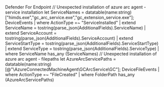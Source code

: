 Defender For Endpoint
// Unexpected installation of azure arc agent - service installation
let ServiceNames = datatable(name:string)["himds.exe","gc_arc_service.exe","gc_extension_service.exe"];
DeviceEvents
| where ActionType =~ "ServiceInstalled"
| extend ServiceName = tostring(parse_json(AdditionalFields).ServiceName)
| extend ServiceAccount = tostring(parse_json(AdditionalFields).ServiceAccount)
| extend ServiceStartType = tostring(parse_json(AdditionalFields).ServiceStartType)
| extend ServiceType = tostring(parse_json(AdditionalFields).ServiceType)
| where ServiceName has_any (ServiceNames)
// Unexpected installation of azure arc agent - filepaths
let AzureArcServicePaths = datatable(name:string)[@"\\AzureConnectedMachineAgent\\GCArcService\\GC"];
DeviceFileEvents
| where ActionType =~ "FileCreated"
| where FolderPath  has_any (AzureArcServicePaths)
